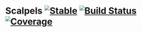 # Scalpels [![Stable](https://img.shields.io/badge/docs-stable-blue.svg)](https://RvSpectML.github.io/Scalpels.jl/stable)  [![Build Status](https://github.com/RvSpectML/Scalpels.jl/workflows/CI/badge.svg)](https://github.com/RvSpectML/Scalpels.jl/actions) [![Coverage](https://codecov.io/gh/RvSpectML/Scalpels.jl/branch/master/graph/badge.svg)](https://codecov.io/gh/RvSpectML/Scalpels.jl)
